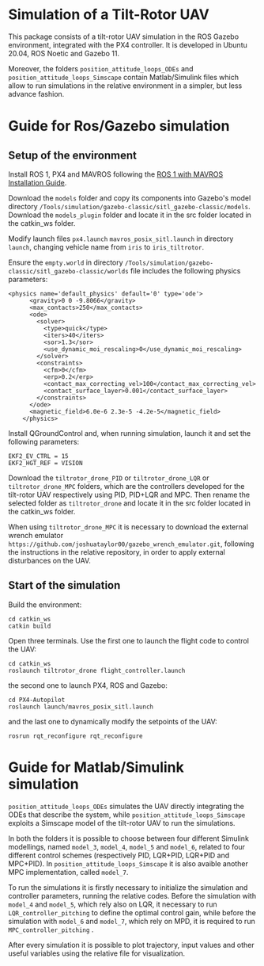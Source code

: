 # Simulation of a Tilt-Rotor UAV
This package consists of a tilt-rotor UAV simulation in the ROS Gazebo environment, integrated with the PX4 controller. It is developed in Ubuntu 20.04, ROS Noetic and Gazebo 11.

Moreover, the folders `position_attitude_loops_ODEs` and `position_attitude_loops_Simscape` contain Matlab/Simulink files which allow to run simulations in the relative environment in a simpler, but less advance fashion.
# Guide for Ros/Gazebo simulation
## Setup of the environment
Install ROS 1, PX4 and MAVROS following the [ROS 1 with MAVROS Installation Guide](https://docs.px4.io/main/en/ros/mavros_installation.html).

Download the `models` folder and copy its components into Gazebo's model directory `/Tools/simulation/gazebo-classic/sitl_gazebo-classic/models`. Download the `models_plugin` folder and locate it in the src folder located in the catkin_ws folder.

Modify launch files `px4.launch` `mavros_posix_sitl.launch` in directory ```launch```, changing vehicle name from `iris` to `iris_tiltrotor`.

Ensure the `empty.world` in directory `/Tools/simulation/gazebo-classic/sitl_gazebo-classic/worlds` file includes the following physics parameters:

```plaintext
<physics name='default_physics' default='0' type='ode'>
      <gravity>0 0 -9.8066</gravity>
      <max_contacts>250</max_contacts>
      <ode>
        <solver>
          <type>quick</type>
          <iters>40</iters>
          <sor>1.3</sor>
          <use_dynamic_moi_rescaling>0</use_dynamic_moi_rescaling>
        </solver>
        <constraints>
          <cfm>0</cfm>
          <erp>0.2</erp>
          <contact_max_correcting_vel>100</contact_max_correcting_vel>
          <contact_surface_layer>0.001</contact_surface_layer>
        </constraints>
      </ode>
      <magnetic_field>6.0e-6 2.3e-5 -4.2e-5</magnetic_field>
    </physics>
```
Install QGroundControl and, when running simulation, launch it and set the following parameters: 
```plaintext
EKF2_EV_CTRL = 15
EKF2_HGT_REF = VISION
```
Download the `tiltrotor_drone_PID` or `tiltrotor_drone_LQR` or `tiltrotor_drone_MPC` folders, which are the controllers developed for the tilt-rotor UAV respectively using PID, PID+LQR and MPC. Then rename the selected folder as `tiltrotor_drone` and locate it in the src folder located in the catkin_ws folder.

When using `tiltrotor_drone_MPC` it is necessary to download the external wrench emulator `https://github.com/joshuataylor00/gazebo_wrench_emulator.git`, following the instructions in the relative repository, in order to apply external disturbances on the UAV.

## Start of the simulation
Build the environment:
```
cd catkin_ws
catkin build
```
Open three terminals. Use the first one to launch the flight code to control the UAV:
```
cd catkin_ws
roslaunch tiltrotor_drone flight_controller.launch
```
the second one to launch PX4, ROS and Gazebo:
```
cd PX4-Autopilot
roslaunch launch/mavros_posix_sitl.launch
```
and the last one to dynamically modify the setpoints of the UAV:
```
rosrun rqt_reconfigure rqt_reconfigure
```
# Guide for Matlab/Simulink simulation
`position_attitude_loops_ODEs` simulates the UAV directly integrating the ODEs that describe the system, while `position_attitude_loops_Simscape` exploits a Simscape model of the tilt-rotor UAV to run the simulations.

In both the folders it is possible to choose between four different Simulink modellings, named `model_3`, `model_4`, `model_5` and `model_6`, related to four different control schemes (respectively PID, LQR+PID, LQR+PID and MPC+PID). In `position_attitude_loops_Simscape` it is also avaible another MPC implementation, called `model_7`.

To run the simulations it is firstly necessary to initialize the simulation and controller parameters, running the relative codes. Before the simulation with `model_4` and `model_5`, which rely also on LQR, it necessary to run `LQR_controller_pitching` to define the optimal control gain, while before the simulation with `model_6` and `model_7`, which rely on MPD, it is required to run `MPC_controller_pitching` . 

After every simulation it is possible to plot trajectory, input values and other useful variables using the relative file for visualization. 
